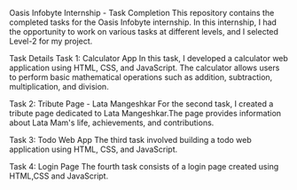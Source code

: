 Oasis Infobyte Internship - Task Completion
This repository contains the completed tasks for the Oasis Infobyte internship. In this internship, I had the opportunity to work on various tasks at different levels, and I selected Level-2 for my project.

Task Details
Task 1: Calculator App
In this task, I developed a calculator web application using HTML, CSS, and JavaScript. The calculator allows users to perform basic mathematical operations such as addition, subtraction, multiplication, and division.

Task 2: Tribute Page - Lata Mangeshkar
For the second task, I created a tribute page dedicated to Lata Mangeshkar.The page provides information about Lata Mam's life, achievements, and contributions. 

Task 3: Todo Web App
The third task involved building a todo web application using HTML, CSS, and JavaScript.

Task 4: Login Page
The fourth task consists of a login page created using HTML,CSS and JavaScript.
